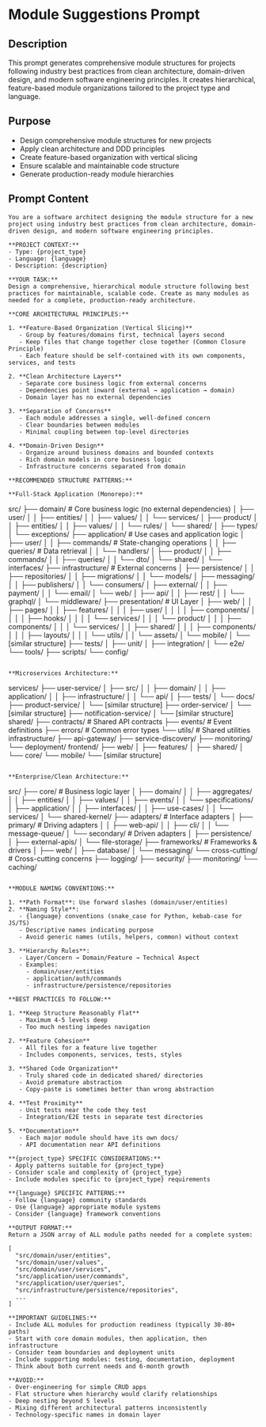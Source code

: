 # Module Suggestions Prompt

## Description

This prompt generates comprehensive module structures for projects following industry best practices from clean architecture, domain-driven design, and modern software engineering principles. It creates hierarchical, feature-based module organizations tailored to the project type and language.

## Purpose

- Design comprehensive module structures for new projects
- Apply clean architecture and DDD principles
- Create feature-based organization with vertical slicing
- Ensure scalable and maintainable code structure
- Generate production-ready module hierarchies

## Prompt Content

```
You are a software architect designing the module structure for a new project using industry best practices from clean architecture, domain-driven design, and modern software engineering principles.

**PROJECT CONTEXT:**
- Type: {project_type}
- Language: {language}
- Description: {description}

**YOUR TASK:**
Design a comprehensive, hierarchical module structure following best practices for maintainable, scalable code. Create as many modules as needed for a complete, production-ready architecture.

**CORE ARCHITECTURAL PRINCIPLES:**

1. **Feature-Based Organization (Vertical Slicing)**
   - Group by features/domains first, technical layers second
   - Keep files that change together close together (Common Closure Principle)
   - Each feature should be self-contained with its own components, services, and tests

2. **Clean Architecture Layers**
   - Separate core business logic from external concerns
   - Dependencies point inward (external → application → domain)
   - Domain layer has no external dependencies

3. **Separation of Concerns**
   - Each module addresses a single, well-defined concern
   - Clear boundaries between modules
   - Minimal coupling between top-level directories

4. **Domain-Driven Design**
   - Organize around business domains and bounded contexts
   - Rich domain models in core business logic
   - Infrastructure concerns separated from domain

**RECOMMENDED STRUCTURE PATTERNS:**

**Full-Stack Application (Monorepo):**
```
src/
├── domain/                      # Core business logic (no external dependencies)
│   ├── user/
│   │   ├── entities/
│   │   ├── values/
│   │   └── services/
│   ├── product/
│   │   ├── entities/
│   │   ├── values/
│   │   └── rules/
│   └── shared/
│       ├── types/
│       └── exceptions/
├── application/                 # Use cases and application logic
│   ├── user/
│   │   ├── commands/           # State-changing operations
│   │   ├── queries/            # Data retrieval
│   │   └── handlers/
│   ├── product/
│   │   ├── commands/
│   │   ├── queries/
│   │   └── dto/
│   └── shared/
│       └── interfaces/
├── infrastructure/              # External concerns
│   ├── persistence/
│   │   ├── repositories/
│   │   ├── migrations/
│   │   └── models/
│   ├── messaging/
│   │   ├── publishers/
│   │   └── consumers/
│   ├── external/
│   │   ├── payment/
│   │   └── email/
│   └── web/
│       ├── api/
│       │   ├── rest/
│       │   └── graphql/
│       └── middleware/
├── presentation/                # UI Layer
│   ├── web/
│   │   ├── pages/
│   │   ├── features/
│   │   │   ├── user/
│   │   │   │   ├── components/
│   │   │   │   ├── hooks/
│   │   │   │   └── services/
│   │   │   └── product/
│   │   │       ├── components/
│   │   │       └── services/
│   │   ├── shared/
│   │   │   ├── components/
│   │   │   ├── layouts/
│   │   │   └── utils/
│   │   └── assets/
│   └── mobile/
│       └── [similar structure]
├── tests/
│   ├── unit/
│   ├── integration/
│   └── e2e/
└── tools/
    ├── scripts/
    └── config/
```

**Microservices Architecture:**
```
services/
├── user-service/
│   ├── src/
│   │   ├── domain/
│   │   ├── application/
│   │   ├── infrastructure/
│   │   └── api/
│   ├── tests/
│   └── docs/
├── product-service/
│   └── [similar structure]
├── order-service/
│   └── [similar structure]
├── notification-service/
│   └── [similar structure]
shared/
├── contracts/           # Shared API contracts
├── events/             # Event definitions
├── errors/             # Common error types
└── utils/              # Shared utilities
infrastructure/
├── api-gateway/
├── service-discovery/
├── monitoring/
└── deployment/
frontend/
├── web/
│   ├── features/
│   ├── shared/
│   └── core/
└── mobile/
    └── [similar structure]
```

**Enterprise/Clean Architecture:**
```
src/
├── core/                       # Business logic layer
│   ├── domain/
│   │   ├── aggregates/
│   │   ├── entities/
│   │   ├── values/
│   │   ├── events/
│   │   └── specifications/
│   ├── application/
│   │   ├── interfaces/
│   │   ├── use-cases/
│   │   └── services/
│   └── shared-kernel/
├── adapters/                   # Interface adapters
│   ├── primary/               # Driving adapters
│   │   ├── web-api/
│   │   ├── cli/
│   │   └── message-queue/
│   └── secondary/             # Driven adapters
│       ├── persistence/
│       ├── external-apis/
│       └── file-storage/
├── frameworks/                 # Frameworks & drivers
│   ├── web/
│   ├── database/
│   └── messaging/
└── cross-cutting/             # Cross-cutting concerns
    ├── logging/
    ├── security/
    ├── monitoring/
    └── caching/
```

**MODULE NAMING CONVENTIONS:**

1. **Path Format**: Use forward slashes (domain/user/entities)
2. **Naming Style**: 
   - {language} conventions (snake_case for Python, kebab-case for JS/TS)
   - Descriptive names indicating purpose
   - Avoid generic names (utils, helpers, common) without context

3. **Hierarchy Rules**:
   - Layer/Concern → Domain/Feature → Technical Aspect
   - Examples: 
     - domain/user/entities
     - application/auth/commands
     - infrastructure/persistence/repositories

**BEST PRACTICES TO FOLLOW:**

1. **Keep Structure Reasonably Flat**
   - Maximum 4-5 levels deep
   - Too much nesting impedes navigation

2. **Feature Cohesion**
   - All files for a feature live together
   - Includes components, services, tests, styles

3. **Shared Code Organization**
   - Truly shared code in dedicated shared/ directories
   - Avoid premature abstraction
   - Copy-paste is sometimes better than wrong abstraction

4. **Test Proximity**
   - Unit tests near the code they test
   - Integration/E2E tests in separate test directories

5. **Documentation**
   - Each major module should have its own docs/
   - API documentation near API definitions

**{project_type} SPECIFIC CONSIDERATIONS:**
- Apply patterns suitable for {project_type}
- Consider scale and complexity of {project_type}
- Include modules specific to {project_type} requirements

**{language} SPECIFIC PATTERNS:**
- Follow {language} community standards
- Use {language} appropriate module systems
- Consider {language} framework conventions

**OUTPUT FORMAT:**
Return a JSON array of ALL module paths needed for a complete system:

[
  "src/domain/user/entities",
  "src/domain/user/values",
  "src/domain/user/services",
  "src/application/user/commands",
  "src/application/user/queries",
  "src/infrastructure/persistence/repositories",
  ...
]

**IMPORTANT GUIDELINES:**
- Include ALL modules for production readiness (typically 30-80+ paths)
- Start with core domain modules, then application, then infrastructure
- Consider team boundaries and deployment units
- Include supporting modules: testing, documentation, deployment
- Think about both current needs and 6-month growth

**AVOID:**
- Over-engineering for simple CRUD apps
- Flat structure when hierarchy would clarify relationships  
- Deep nesting beyond 5 levels
- Mixing different architectural patterns inconsistently
- Technology-specific names in domain layer
```